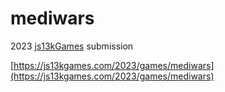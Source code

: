 # mediwars

2023 [js13kGames](https://js13kgames.com/) submission

[https://js13kgames.com/2023/games/mediwars](https://js13kgames.com/2023/games/mediwars)
